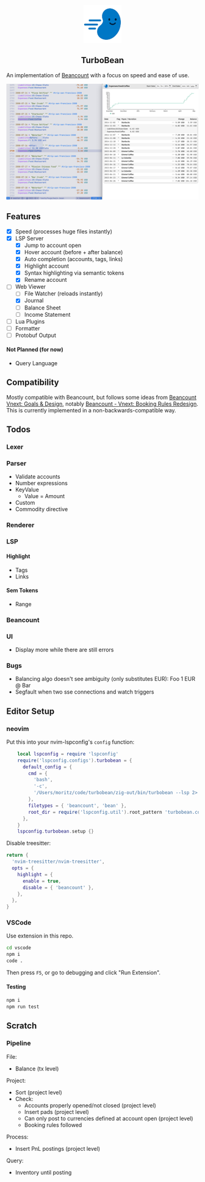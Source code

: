 <p align="center">
  <img src="assets/img/logo.png" alt="Logo" height=100>
</p>
<h2 align="center">TurboBean</h2>

An implementation of [Beancount](https://github.com/beancount/beancount) with a focus on speed and ease of use.

![](docs/screenshot.png)

## Features

- [x] Speed (processes huge files instantly)
- [x] LSP Server
  - [x] Jump to account open
  - [x] Hover account (before + after balance)
  - [x] Auto completion (accounts, tags, links)
  - [x] Highlight account
  - [x] Syntax highlighting via semantic tokens
  - [x] Rename account
- [ ] Web Viewer
  - [ ] File Watcher (reloads instantly)
  - [x] Journal
  - [ ] Balance Sheet
  - [ ] Income Statement
- [ ] Lua Plugins
- [ ] Formatter
- [ ] Protobuf Output

#### Not Planned (for now)

- Query Language

## Compatibility

Mostly compatible with Beancount, but follows some ideas from [Beancount Vnext:
Goals
& Design](https://docs.google.com/document/d/1qPdNXaz5zuDQ8M9uoZFyyFis7hA0G55BEfhWhrVBsfc/edit?tab=t.0),
notably [Beancount - Vnext: Booking Rules
Redesign](https://docs.google.com/document/d/1H0UDD1cKenraIMe40PbdMgnqJdeqI6yKv0og51mXk-0/view#).
This is currently implemented in a non-backwards-compatible way.

## Todos

### Lexer

### Parser

- Validate accounts
- Number expressions
- KeyValue
  - Value = Amount
- Custom
- Commodity directive

### Renderer

### LSP

#### Highlight

- Tags
- Links

#### Sem Tokens

- Range

### Beancount


### UI

- Display more while there are still errors

### Bugs

- Balancing algo doesn't see ambiguity (only substitutes EUR):
    Foo   1 EUR @
    Bar
- Segfault when two sse connections and watch triggers

## Editor Setup

### neovim

Put this into your nvim-lspconfig's `config` function:

```lua
    local lspconfig = require 'lspconfig'
    require('lspconfig.configs').turbobean = {
      default_config = {
        cmd = {
          'bash',
          '-c',
          '/Users/moritz/code/turbobean/zig-out/bin/turbobean --lsp 2> >(tee turbobean.log >&2)',
        },
        filetypes = { 'beancount', 'bean' },
        root_dir = require('lspconfig.util').root_pattern 'turbobean.config',
      },
    }
    lspconfig.turbobean.setup {}

```

Disable treesitter:

```lua
return {
  'nvim-treesitter/nvim-treesitter',
  opts = {
    highlight = {
      enable = true,
      disable = { 'beancount' },
    },
  },
}
```

### VSCode

Use extension in this repo.

```bash
cd vscode
npm i
code .
```

Then press `F5`, or go to debugging and click "Run Extension".

#### Testing

```bash
npm i
npm run test
```

## Scratch

### Pipeline

File:
- Balance (tx level)

Project:
- Sort (project level)
- Check:
  - Accounts properly opened/not closed (project level)
  - Insert pads (project level)
  - Can only post to currencies defined at account open (project level)
  - Booking rules followed

Process:
- Insert PnL postings (project level)

Query:
- Inventory until posting
